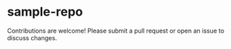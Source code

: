 # sample-repo

Contributions are welcome! Please submit a pull request or open an issue to discuss changes.